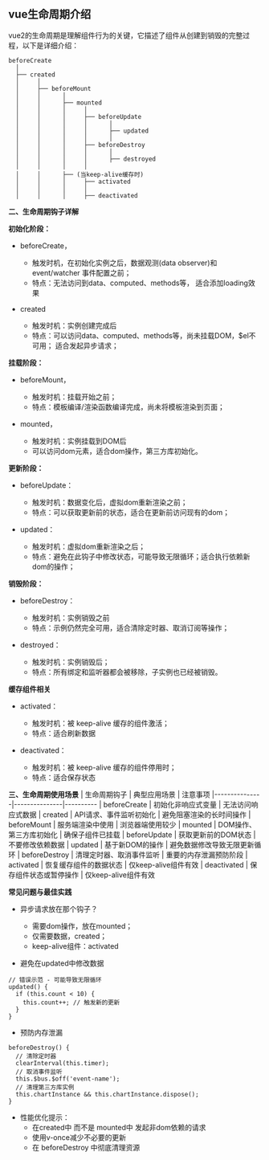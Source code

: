 ## vue生命周期介绍

vue2的生命周期是理解组件行为的关键，它描述了组件从创建到销毁的完整过程，以下是详细介绍：
```
beforeCreate
  │
  ├── created
  │     │
  │     ├── beforeMount
  │     │      │
  │     │      ├── mounted
  │     │      │     │
  │     │      │     ├── beforeUpdate
  │     │      │     │      │
  │     │      │     │      ├── updated
  │     │      │     │      │
  │     │      │     ├── beforeDestroy
  │     │      │     │      │
  │     │      │     │      ├── destroyed
  │     │      │     │
  │     │      ├── (当keep-alive缓存时)
  │     │      │     ├── activated
  │     │      │     │
  │     │      │     ├── deactivated
```

**二、生命周期钩子详解**

**初始化阶段：**
- beforeCreate，
   - 触发时机，在初始化实例之后，数据观测(data observer)和event/watcher 事件配置之前；
   - 特点：无法访问到data、computed、methods等， 适合添加loading效果
 
- created
   - 触发时机：实例创建完成后
   - 特点：可以访问data、computed、methods等，尚未挂载DOM，$el不可用； 适合发起异步请求；

**挂载阶段：**
- beforeMount，
   - 触发时机：挂载开始之前；
   - 特点：模板编译/渲染函数编译完成，尚未将模板渲染到页面；
 
- mounted，
   - 触发时机：实例挂载到DOM后
   - 可以访问dom元素，适合dom操作，第三方库初始化。
 
**更新阶段：**
- beforeUpdate：
   - 触发时机：数据变化后，虚拟dom重新渲染之前；
   - 特点：可以获取更新前的状态，适合在更新前访问现有的dom；
 
- updated：
   - 触发时机：虚拟dom重新渲染之后；
   - 特点：避免在此钩子中修改状态，可能导致无限循环；适合执行依赖新dom的操作；
 
**销毁阶段：**
- beforeDestroy：
   - 触发时机：实例销毁之前
   - 特点：示例仍然完全可用，适合清除定时器、取消订阅等操作；
 
- destroyed：
   - 触发时机：实例销毁后；
   - 特点：所有绑定和监听器都会被移除，子实例也已经被销毁。

**缓存组件相关**
- activated：
   - 触发时机：被 keep-alive 缓存的组件激活；
   - 特点：适合刷新数据
 
- deactivated：
   - 触发时机：被 keep-alive 缓存的组件停用时；
   - 特点：适合保存状态

**三、生命周期使用场景**
| 生命周期钩子	| 典型应用场景	| 注意事项
|---------------|---------------|----------
| beforeCreate	| 初始化非响应式变量	| 无法访问响应式数据
| created	| API请求、事件监听初始化	| 避免阻塞渲染的长时间操作
| beforeMount	| 服务端渲染中使用	| 浏览器端使用较少
| mounted	| DOM操作、第三方库初始化	| 确保子组件已挂载
| beforeUpdate	| 获取更新前的DOM状态	| 不要修改依赖数据
| updated	| 基于新DOM的操作	| 避免数据修改导致无限更新循环
| beforeDestroy	| 清理定时器、取消事件监听	| 重要的内存泄漏预防阶段
| activated	| 恢复缓存组件的数据状态	| 仅keep-alive组件有效
| deactivated	| 保存组件状态或暂停操作	| 仅keep-alive组件有效

**常见问题与最佳实践**
- 异步请求放在那个钩子？
   - 需要dom操作，放在mounted；
   - 仅需要数据，created；
   - keep-alive组件：activated
 
- 避免在updated中修改数据
```
// 错误示范 - 可能导致无限循环
updated() {
  if (this.count < 10) {
    this.count++; // 触发新的更新
  }
}
```
- 预防内存泄漏
```
beforeDestroy() {
  // 清除定时器
  clearInterval(this.timer);
  // 取消事件监听
  this.$bus.$off('event-name');
  // 清理第三方库实例
  this.chartInstance && this.chartInstance.dispose();
}
```
- 性能优化提示：
   - 在created中 而不是 mounted中 发起非dom依赖的请求
   - 使用v-once减少不必要的更新
   - 在 beforeDestroy 中彻底清理资源



